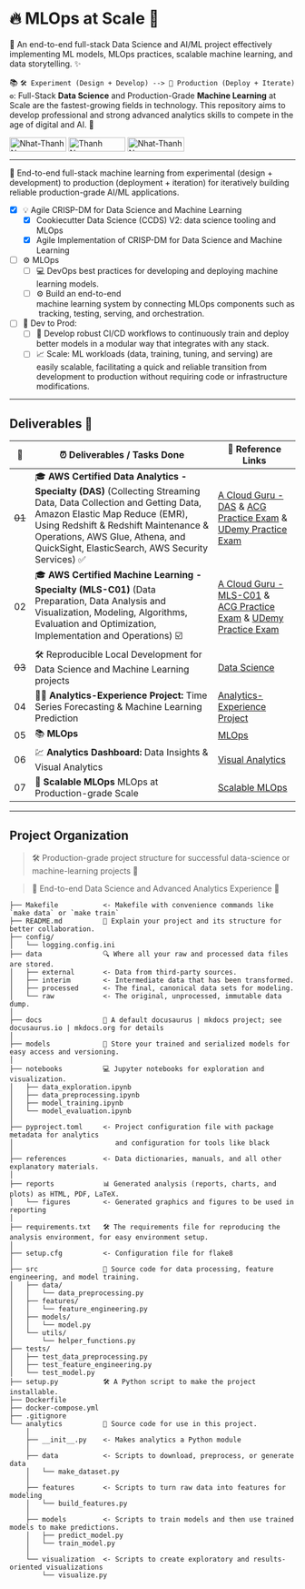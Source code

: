 # 🔥 MLOps at Scale 🦅

🌟 An end-to-end full-stack Data Science and AI/ML project effectively implementing ML models, MLOps practices, scalable machine learning, and data storytelling. ✨

📚 `🛠️ Experiment (Design + Develop) --> 🚀 Production (Deploy + Iterate) ⚙️`: Full-Stack **Data Science** and Production-Grade **Machine Learning** at Scale are the fastest-growing fields in technology. This repository aims to develop professional and strong advanced analytics skills to compete in the age of digital and AI. 🏁

<div align="left">
  <a href="https://www.linkedin.com/in/nnthanh" target="blank"><img align="center" src="https://img.shields.io/badge/-nnthanh-blue?style=flat-square&logo=Linkedin&logoColor=white&link=https://www.linkedin.com/in/nnthanh/" alt="Nhat-Thanh Nguyen" height="25" width="100" /></a>
  <a href="https://github.com/nnthanh101/" target="blank"><img align="center" src="https://img.shields.io/github/followers/nnthanh101?label=Follow&style=social&link=https://github.com/nnthanh101/" alt="Thanh Nguyen" height="25" width="100" /></a>
  <a href="https://www.facebook.com/groups/platformengineering" target="blank"><img align="center" src="https://img.shields.io/badge/Facebook-blue?style=flat-square&logo=facebook&logoColor=white&link=[https://www.linkedin.com/in/nnthanh/](https://www.facebook.com/groups/platformengineering)" alt="Nhat-Thanh Nguyen" height="25" width="100" /></a>  
</div>

---

🎯 End-to-end full-stack machine learning from experimental (design + development) to production (deployment + iteration) for iteratively building reliable production-grade AI/ML applications.

* [x] 💡 Agile CRISP-DM for Data Science and Machine Learning
  * [x] Cookiecutter Data Science (CCDS) V2: data science tooling and MLOps
  * [x] Agile Implementation of CRISP-DM for Data Science and Machine Learning
* [ ] ⚙️ MLOps
  * [ ] 💻 DevOps best practices for developing and deploying machine learning models.
  * [ ] ⚙️ Build an end-to-end machine learning system by connecting MLOps components such as tracking, testing, serving, and orchestration.
* [ ] 🚀 Dev to Prod:
  * [ ] 🐙 Develop robust CI/CD workflows to continuously train and deploy better models in a modular way that integrates with any stack.
  * [ ] 📈 Scale: ML workloads (data, training, tuning, and serving) are easily scalable, facilitating a quick and reliable transition from development to production without requiring code or infrastructure modifications.

---

## Deliverables 💎

|**:calendar:**|**:alarm_clock: Deliverables / Tasks Done**| **:link: Reference Links**|
|------|--------------------|---------------------|
|~~01~~| 🎓 **AWS Certified Data Analytics - Specialty (DAS)** (Collecting Streaming Data, Data Collection and Getting Data, Amazon Elastic Map Reduce (EMR), Using Redshift & Redshift Maintenance & Operations, AWS Glue, Athena, and QuickSight, ElasticSearch, AWS Security Services) ✅ | [A Cloud Guru - DAS](https://learn.acloud.guru/course/aws-certified-database-speciality-dbs-c01/dashboard) & [ACG Practice Exam](https://practice-exam.acloud.guru/9f55ebb2-12f8-4a55-a41b-fe5cb1917e30) & [UDemy Practice Exam](https://www.udemy.com/course/aws-certified-data-analytics-specialty-practice-exams-amazon/)|
|02| 🎓 **AWS Certified Machine Learning - Specialty (MLS-C01)** (Data Preparation, Data Analysis and Visualization, Modeling, Algorithms, Evaluation and Optimization, Implementation and Operations) ☑️ | [A Cloud Guru - MLS-C01](https://learn.acloud.guru/course/aws-certified-machine-learning-specialty/dashboard) & [ACG Practice Exam](https://practice-exam.acloud.guru/f87ac9a1-2d47-44f1-8e10-2a8e43959ef5) & [UDemy Practice Exam](https://www.udemy.com/course/aws-certified-machine-learning-specialty-practice-exams-amazon/) |  
|~~03~~| 🛠 Reproducible Local Development for Data Science and Machine Learning projects | [Data Science](https://github.com/nnthanh101/Data-Science) | 
|04| 👨‍💻 **Analytics-Experience Project:** Time Series Forecasting & Machine Learning Prediction | [Analytics-Experience Project](https://analytics-experience.pages.dev) |
|05| 📚 **MLOps** | [MLOps]() |
|06| 💹 **Analytics Dashboard:** Data Insights & Visual Analytics | [Visual Analytics]()|
|07| 🚀 **Scalable MLOps** MLOps at Production-grade Scale | [Scalable MLOps](#)|

--------

## Project Organization

> 🛠 Production-grade project structure for successful data-science or machine-learning projects 🚀

> 💎 End-to-end Data Science and Advanced Analytics Experience 🚀


```
├── Makefile           <- Makefile with convenience commands like `make data` or `make train`
├── README.md          🤝 Explain your project and its structure for better collaboration.
├── config/
│   └── logging.config.ini
├── data               🔍 Where all your raw and processed data files are stored.
│   ├── external       <- Data from third-party sources.
│   ├── interim        <- Intermediate data that has been transformed.
│   ├── processed      <- The final, canonical data sets for modeling.
│   └── raw            <- The original, unprocessed, immutable data dump.
│
├── docs               📓 A default docusaurus | mkdocs project; see docusaurus.io | mkdocs.org for details
│
├── models             🧠 Store your trained and serialized models for easy access and versioning.
│
├── notebooks          💻 Jupyter notebooks for exploration and visualization.
│   ├── data_exploration.ipynb
│   ├── data_preprocessing.ipynb
│   ├── model_training.ipynb
│   └── model_evaluation.ipynb
│
├── pyproject.toml     <- Project configuration file with package metadata for analytics
│                         and configuration for tools like black
│
├── references         <- Data dictionaries, manuals, and all other explanatory materials.
│
├── reports            📊 Generated analysis (reports, charts, and plots) as HTML, PDF, LaTeX.
│   └── figures        <- Generated graphics and figures to be used in reporting
│
├── requirements.txt   🛠 The requirements file for reproducing the analysis environment, for easy environment setup.
│
├── setup.cfg          <- Configuration file for flake8
│
├── src                💾 Source code for data processing, feature engineering, and model training.
│   ├── data/
│   │   └── data_preprocessing.py
│   ├── features/
│   │   └── feature_engineering.py
│   ├── models/
│   │   └── model.py
│   └── utils/
│       └── helper_functions.py
├── tests/
│   ├── test_data_preprocessing.py
│   ├── test_feature_engineering.py
│   └── test_model.py
├── setup.py           🛠 A Python script to make the project installable.
├── Dockerfile
├── docker-compose.yml
├── .gitignore
└── analytics          🧩 Source code for use in this project.
    │
    ├── __init__.py    <- Makes analytics a Python module
    │
    ├── data           <- Scripts to download, preprocess, or generate data
    │   └── make_dataset.py
    │
    ├── features       <- Scripts to turn raw data into features for modeling
    │   └── build_features.py
    │
    ├── models         <- Scripts to train models and then use trained models to make predictions.           
    │   ├── predict_model.py
    │   └── train_model.py
    │
    └── visualization  <- Scripts to create exploratory and results-oriented visualizations
        └── visualize.py
```